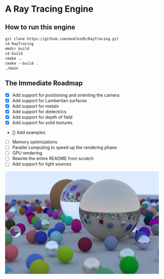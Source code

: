 # A Ray Tracing Engine
## How to run this engine
```
git clone https://github.com/mxmlkzdh/RayTracing.git
cd RayTracing
mkdir build
cd build
cmake ..
cmake --build .
./main
```
## The Immediate Roadmap
- [x] Add support for positioning and orienting the camera
- [x] Add support for Lambertian surfaces
- [x] Add support for metals
- [x] Add support for dielectrics
- [x] Add support for depth of field
- [X] Add support for solid textures
- [] Add examples
- [ ] Memory optimizations
- [ ] Parallel computing to speed up the rendering phase
- [ ] GPU rendering
- [ ] Rewrite the entire README from scratch
- [ ] Add support for light sources

![Ray Tracing 101](data/output_final.jpg)
